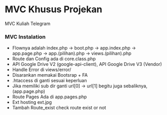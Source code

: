 # MVC Khusus Projekan #

MVC Kuliah Telegram

### MVC Instalation ###

* Flownya adalah index.php -> boot.php -> app.index.php -> app.page.php -> app.(pilihan).php -> views.(pilihan).php
* Route dan Config ada di core.class.php
* API Google Drive V2 (google-api-client), API Google Drive V3 (Vendor)
* Handle Error di views/error/
* Disarankan memakai Bootsrap + FA
* .htaccess di ganti sesuai keperluan
* Jika memiliki sub dir ganti url[0] -> url[1] begitu juga sebaliknya, (app.page.php)
* Route Pages Ada di app.pages.php
* Ext hosting ext.jpg
* Tambah Route_exist check route exist or not
